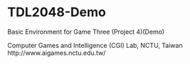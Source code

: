 # TDL2048-Demo
Basic Environment for Game Three (Project 4)(Demo)<br>

<p>
Computer Games and Intelligence (CGI) Lab, NCTU, Taiwan
<br>
http://www.aigames.nctu.edu.tw/<br>
<p>